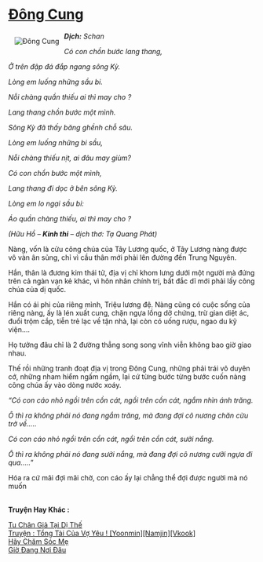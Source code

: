 <a href="https://utruyen.com/dong-cung/4654/" title="Đông Cung"><h1>Đông Cung</h1></a><div style="display:table"><img align="right" style="float: left; padding: 10px;" src="https://utruyen.com/images/story/200x260/dong-cung.jpg" alt="Đông Cung"><b><i>Dịch:</i></b><i> Schan</i><p></p><i>Có con chồn bước lang thang,</i><p></p><i>Ở trên đập đá đắp ngang sông Kỳ.</i><p></p><i>Lòng em luống những sầu bi.</i><p></p><i>Nỗi chàng quần thiếu ai thì may cho ?</i><p></p><i>Lang thang chồn bước một mình.</i><p></p><i>Sông Kỳ đã thấy băng ghềnh chỗ sâu.</i><p></p><i>Lòng em luống những bi sầu,</i><p></p><i>Nỗi chàng thiếu nịt, ai đâu may giùm?</i><p></p><i>Có con chồn bước một mình,</i><p></p><i>Lang thang đi dọc ở bên sông Kỳ.</i><p></p><i>Lòng em lo ngại sầu bi:</i><p></p><i>Áo quần chàng thiếu, ai thì may cho ?</i><p></p><i>(Hữu Hồ – <b>Kinh thi</b> – dịch thơ: Tạ Quang Phát)</i><p></p>Nàng, vốn là cửu công chúa của Tây Lương quốc, ở Tây Lương nàng được vô vàn ân sủng, chỉ vì cầu thân mới phải lên đường đến Trung Nguyên.<p></p>Hắn, thân là đương kim thái tử, địa vị chỉ khom lưng dưới một người mà đứng trên cả ngàn vạn kẻ khác, vì hôn nhân chính trị, bất đắc dĩ mới phải lấy công chúa của dị quốc.<p></p>Hắn có ái phi của riêng mình, Triệu lương đệ. Nàng cũng có cuộc sống của riêng nàng, ấy là lén xuất cung, chặn ngựa lồng dở chứng, trừ gian diệt ác, đuổi trộm cắp, tiễn trẻ lạc về tận nhà, lại còn có uống rượu, ngao du kỹ viện….<p></p>Họ tưởng đâu chỉ là 2 đường thẳng song song vĩnh viễn không bao giờ giao nhau.<p></p>Thế rồi những tranh đoạt địa vị trong Đông Cung, những phải trái vô duyên cớ, những nham hiểm ngấm ngầm, lại cứ từng bước từng bước cuốn nàng công chúa ấy vào dòng nước xoáy.<p></p><i>“Có con cáo nhỏ ngồi trên cồn cát, ngồi trên cồn cát, ngắm nhìn ánh trăng.</i><p></p><i>Ô thì ra không phải nó đang ngắm trăng, mà đang đợi cô nương chăn cừu trở về…..</i><p></p><i>Có con cáo nhỏ ngồi trên cồn cát, ngồi trên cồn cát, sưởi nắng.</i><p></p><i>Ô thì ra không phải nó đang sưởi nắng, mà đang đợi cô nương cưỡi ngựa đi qua….."</i><p></p>Hóa ra cứ mãi đợi mãi chờ, con cáo ấy lại chẳng thể đợi được người mà nó muốn</div><p><br><b>Truyện Hay Khác :</b></p><a href="https://utruyen.com/tu-chan-gia-tai-di-the/1398/" alt="Tu Chân Giả Tại Dị Thế">Tu Chân Giả Tại Dị Thế</a><br/><a href="https://dammyh.wordpress.com/2019/11/07/truyen-tong-tai-cua-vo-yeu-yoonminnamjinvkook/" alt="Truyện : Tổng Tài Của Vợ Yêu ! [Yoonmin][Namjin][Vkook]">Truyện : Tổng Tài Của Vợ Yêu ! [Yoonmin][Namjin][Vkook]</a><br/><a href="https://truyenngontinhay.wordpress.com/2019/10/03/hay-cham-soc-me/" alt="Hãy Chăm Sóc Mẹ">Hãy Chăm Sóc Mẹ</a><br/><a href="https://www.pinterest.com/pin/643874077960060324" alt="Giờ Đang Nơi Đâu">Giờ Đang Nơi Đâu</a><br/>